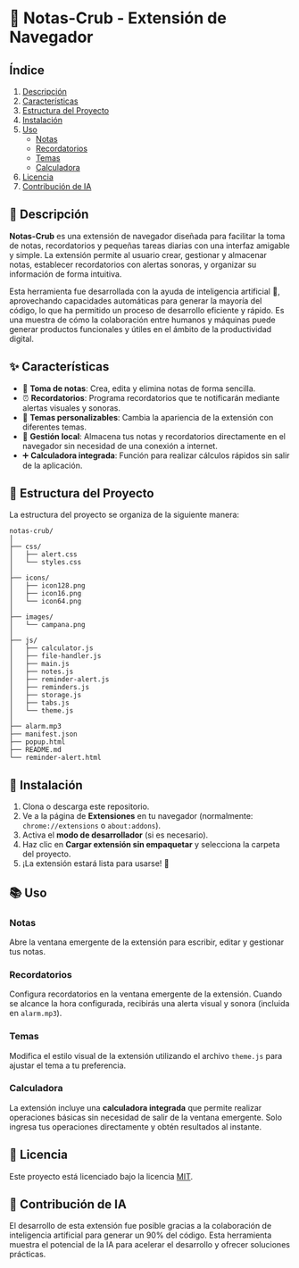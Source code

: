 # 📝 Notas-Crub - Extensión de Navegador

## Índice

1. [Descripción](#descripción)
2. [Características](#características)
3. [Estructura del Proyecto](#estructura-del-proyecto)
4. [Instalación](#instalación)
5. [Uso](#uso)
    - [Notas](#notas)
    - [Recordatorios](#recordatorios)
    - [Temas](#temas)
    - [Calculadora](#calculadora)
6. [Licencia](#licencia)
7. [Contribución de IA](#contribución-de-ia)

## 📝 Descripción

**Notas-Crub** es una extensión de navegador diseñada para facilitar la toma de notas, recordatorios y pequeñas tareas diarias con una interfaz amigable y simple. La extensión permite al usuario crear, gestionar y almacenar notas, establecer recordatorios con alertas sonoras, y organizar su información de forma intuitiva.

Esta herramienta fue desarrollada con la ayuda de inteligencia artificial 🤖, aprovechando capacidades automáticas para generar la mayoría del código, lo que ha permitido un proceso de desarrollo eficiente y rápido. Es una muestra de cómo la colaboración entre humanos y máquinas puede generar productos funcionales y útiles en el ámbito de la productividad digital.

## ✨ Características

- 📝 **Toma de notas**: Crea, edita y elimina notas de forma sencilla.
- ⏰ **Recordatorios**: Programa recordatorios que te notificarán mediante alertas visuales y sonoras.
- 🎨 **Temas personalizables**: Cambia la apariencia de la extensión con diferentes temas.
- 💾 **Gestión local**: Almacena tus notas y recordatorios directamente en el navegador sin necesidad de una conexión a internet.
- ➕ **Calculadora integrada**: Función para realizar cálculos rápidos sin salir de la aplicación.

## 📁 Estructura del Proyecto

La estructura del proyecto se organiza de la siguiente manera:

```
notas-crub/
│
├── css/
│   ├── alert.css
│   └── styles.css
│
├── icons/
│   ├── icon128.png
│   ├── icon16.png
│   └── icon64.png
│
├── images/
│   └── campana.png
│
├── js/
│   ├── calculator.js
│   ├── file-handler.js
│   ├── main.js
│   ├── notes.js
│   ├── reminder-alert.js
│   ├── reminders.js
│   ├── storage.js
│   ├── tabs.js
│   └── theme.js
│
├── alarm.mp3
├── manifest.json
├── popup.html
├── README.md
└── reminder-alert.html
```

## 🚀 Instalación

1. Clona o descarga este repositorio.
2. Ve a la página de **Extensiones** en tu navegador (normalmente: `chrome://extensions` o `about:addons`).
3. Activa el **modo de desarrollador** (si es necesario).
4. Haz clic en **Cargar extensión sin empaquetar** y selecciona la carpeta del proyecto.
5. ¡La extensión estará lista para usarse! 🎉

## 📚 Uso

### Notas

Abre la ventana emergente de la extensión para escribir, editar y gestionar tus notas.

### Recordatorios

Configura recordatorios en la ventana emergente de la extensión. Cuando se alcance la hora configurada, recibirás una alerta visual y sonora (incluida en `alarm.mp3`).

### Temas

Modifica el estilo visual de la extensión utilizando el archivo `theme.js` para ajustar el tema a tu preferencia.

### Calculadora

La extensión incluye una **calculadora integrada** que permite realizar operaciones básicas sin necesidad de salir de la ventana emergente. Solo ingresa tus operaciones directamente y obtén resultados al instante.

## 📄 Licencia

Este proyecto está licenciado bajo la licencia [MIT](https://opensource.org/licenses/MIT).

## 🤖 Contribución de IA

El desarrollo de esta extensión fue posible gracias a la colaboración de inteligencia artificial para generar un 90% del código. Esta herramienta muestra el potencial de la IA para acelerar el desarrollo y ofrecer soluciones prácticas.
